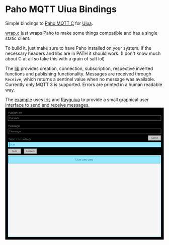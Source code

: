 # Paho MQTT Uiua Bindings

Simple bindings to [Paho MQTT C](https://github.com/eclipse-paho/paho.mqtt.c)
for [Uiua](https://uiua.org).

[wrap.c](src/wrap.c) just wraps Paho to make some things
compatible and has a single static client.

To build it, just make sure to have Paho installed on your system.
If the necessary headers and libs are in PATH it should work.
(I don't know much about C at all so take this with a grain of salt lol)


The [lib](lib.ua) provides creation, connection, subscription, respective
inverted functions and publishing functionality. Messages are received
through `Receive`, which returns a sentinel value when no message was available.
Currently only MQTT 3 is supported. Errors are printed in a human readable way.


The [example](example.ua) uses [Iris](https://github.com/marcos-cat/iris)
and [Rayguiua](https://github.com/donstenzel/rayguiua) to provide a small
graphical user interface to send and receive messages.
![Image of the example](image.png)
